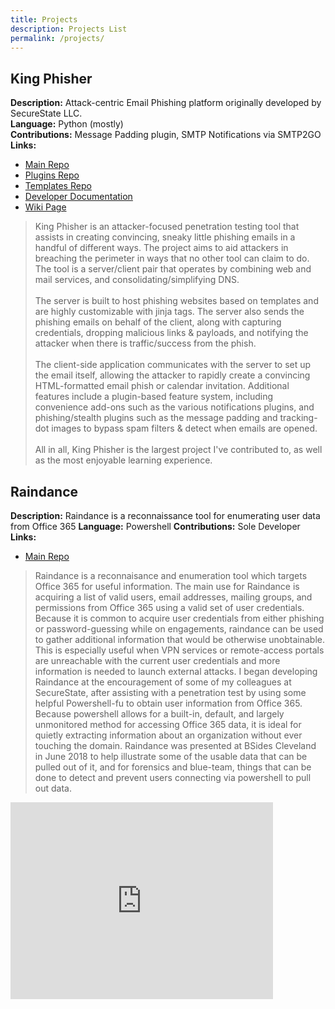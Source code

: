 ```yaml
---
title: Projects
description: Projects List
permalink: /projects/
---
```


## King Phisher
**Description:** Attack-centric Email Phishing platform originally developed by SecureState LLC. <br />
**Language:** Python (mostly)<br />
**Contributions:** Message Padding plugin, SMTP Notifications via SMTP2GO <br />
**Links:** 
  - [Main Repo](https://github.com/securestate/king-phisher)
  - [Plugins Repo](https://github.com/securestate/king-phisher-plugins)
  - [Templates Repo](https://github.com/securestate/king-phisher-templates)
  - [Developer Documentation](https://king-phisher.readthedocs.io/en/latest)
  - [Wiki Page](https://github.com/securestate/king-phisher/wiki)


>King Phisher is an attacker-focused penetration testing tool that assists in creating convincing, sneaky little phishing emails in a handful of different ways. The project aims to aid attackers in breaching the perimeter in ways that no other tool can claim to do. The tool is a server/client pair that operates by combining web and mail services, and consolidating/simplifying DNS. <br /><br />
>The server is built to host phishing websites based on templates and are highly customizable with jinja tags. The server also sends the phishing emails on behalf of the client, along with capturing credentials, dropping malicious links & payloads, and notifying the attacker when there is traffic/success from the phish.<br /><br />
>The client-side application communicates with the server to set up the email itself, allowing the attacker to rapidly create a convincing HTML-formatted email phish or calendar invitation. Additional features include a plugin-based feature system, including convenience add-ons such as the various notifications plugins, and phishing/stealth plugins such as the message padding and tracking-dot images to bypass spam filters & detect when emails are opened. <br /><br />
>All in all, King Phisher is the largest project I've contributed to, as well as the most enjoyable learning experience.

## Raindance
**Description:** Raindance is a reconnaissance tool for enumerating user data from Office 365
**Language:** Powershell
**Contributions:** Sole Developer
**Links:**
  - [Main Repo](https://github.com/true-demon/Raindance)

> Raindance is a reconnaisance and enumeration tool which targets Office 365 for useful information. The main use for Raindance is acquiring a list of valid users, email addresses, mailing groups, and permissions from Office 365 using a valid set of user credentials. Because it is common to acquire user credentials from either phishing or password-guessing while on engagements, raindance can be used to gather additional information that would be otherwise unobtainable. This is especially useful when VPN services or remote-access portals are unreachable with the current user credentials and more information is needed to launch external attacks.
> I began developing Raindance at the encouragement of some of my colleagues at SecureState, after assisting with a penetration test by using some helpful Powershell-fu to obtain user information from Office 365. Because powershell allows for a built-in, default, and largely unmonitored method for accessing Office 365 data, it is ideal for quietly extracting information about an organization without ever touching the domain. 
> Raindance was presented at BSides Cleveland in June 2018 to help illustrate some of the usable data that can be pulled out of it, and for forensics and blue-team, things that can be done to detect and prevent users connecting via powershell to pull out data. 
<iframe width="420" height="315" src="https://youtube.com/watch?v=VHPZ2YU351M" frameborder="0" allowfullscreen></iframe>
